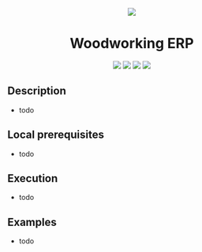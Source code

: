 <div align="center">

![](https://img.shields.io/badge/status-working-orange)
</div>

<div align="center">

# Woodworking ERP

![](https://img.shields.io/badge/Autor-Welington%20Larsen-brightgreen)
![](https://img.shields.io/badge/Framework-ReactJS-brightgreen)
![](https://img.shields.io/badge/Framework-NestJS-brightgreen)
![](https://img.shields.io/badge/Database-MySQL-brightgreen)
</div> 

## Description
- todo

## Local prerequisites
- todo

## Execution
- todo

## Examples
- todo